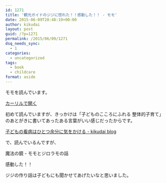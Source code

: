 ```yaml
---
id: 1271
title: '観光ガイドのジジに惚れた！！感動した！！ - モモ'
date: 2015-06-09T20:48:19+00:00
author: kikudai
layout: post
guid: /?p=1271
permalink: /2015/06/09/1271
dsq_needs_sync:
  - 1
categories:
  - uncategorized
tags:
  - book
  - childcare
format: aside
---
```

モモを読んでいます。

<a class="calil-widget" href="http://calil.jp/book/4001141272" data-widget-isbn="4001141272" data-widget-appkey="58f03cb403271b112a914da4ea971431" data-widget-width="100%" data-widget-associateid="kikudai-22" data-widget-image="true" data-widget-title="モモ (岩波少年文庫(127))" data-widget-author="ミヒャエル・エンデ">カーリルで開く</a>

初めて読んでいますが、きっかけは「子どものこころにふれる 整体的子育て」のあとがきに書いてあったある言葉がいい感じだったからです。

[子どもの看病はひとつ余分に気をかける - kikudai blog](/post/june-05-2015_01)

で、読んでいるんですが、

魔法の鏡 - モモとジロラモの話

感動した！！

ジジの作り話は子どもにも聞かせてあげたいなと思いました。